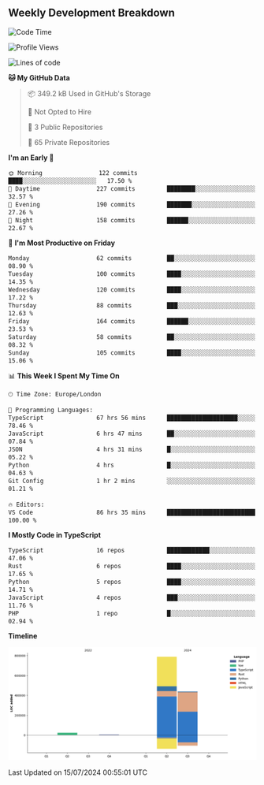 


## Weekly Development Breakdown
<!--START_SECTION:waka-->
![Code Time](http://img.shields.io/badge/Code%20Time-790%20hrs%2042%20mins-blue)

![Profile Views](http://img.shields.io/badge/Profile%20Views-127-blue)

![Lines of code](https://img.shields.io/badge/From%20Hello%20World%20I%27ve%20Written-1.3%20million%20lines%20of%20code-blue)

**🐱 My GitHub Data** 

> 📦 349.2 kB Used in GitHub's Storage 
 > 
> 🚫 Not Opted to Hire
 > 
> 📜 3 Public Repositories 
 > 
> 🔑 65 Private Repositories 
 > 
**I'm an Early 🐤** 

```text
🌞 Morning                122 commits         ████░░░░░░░░░░░░░░░░░░░░░   17.50 % 
🌆 Daytime                227 commits         ████████░░░░░░░░░░░░░░░░░   32.57 % 
🌃 Evening                190 commits         ███████░░░░░░░░░░░░░░░░░░   27.26 % 
🌙 Night                  158 commits         ██████░░░░░░░░░░░░░░░░░░░   22.67 % 
```
📅 **I'm Most Productive on Friday** 

```text
Monday                   62 commits          ██░░░░░░░░░░░░░░░░░░░░░░░   08.90 % 
Tuesday                  100 commits         ████░░░░░░░░░░░░░░░░░░░░░   14.35 % 
Wednesday                120 commits         ████░░░░░░░░░░░░░░░░░░░░░   17.22 % 
Thursday                 88 commits          ███░░░░░░░░░░░░░░░░░░░░░░   12.63 % 
Friday                   164 commits         ██████░░░░░░░░░░░░░░░░░░░   23.53 % 
Saturday                 58 commits          ██░░░░░░░░░░░░░░░░░░░░░░░   08.32 % 
Sunday                   105 commits         ████░░░░░░░░░░░░░░░░░░░░░   15.06 % 
```


📊 **This Week I Spent My Time On** 

```text
🕑︎ Time Zone: Europe/London

💬 Programming Languages: 
TypeScript               67 hrs 56 mins      ████████████████████░░░░░   78.46 % 
JavaScript               6 hrs 47 mins       ██░░░░░░░░░░░░░░░░░░░░░░░   07.84 % 
JSON                     4 hrs 31 mins       █░░░░░░░░░░░░░░░░░░░░░░░░   05.22 % 
Python                   4 hrs               █░░░░░░░░░░░░░░░░░░░░░░░░   04.63 % 
Git Config               1 hr 2 mins         ░░░░░░░░░░░░░░░░░░░░░░░░░   01.21 % 

🔥 Editors: 
VS Code                  86 hrs 35 mins      █████████████████████████   100.00 % 
```

**I Mostly Code in TypeScript** 

```text
TypeScript               16 repos            ████████████░░░░░░░░░░░░░   47.06 % 
Rust                     6 repos             ████░░░░░░░░░░░░░░░░░░░░░   17.65 % 
Python                   5 repos             ████░░░░░░░░░░░░░░░░░░░░░   14.71 % 
JavaScript               4 repos             ███░░░░░░░░░░░░░░░░░░░░░░   11.76 % 
PHP                      1 repo              █░░░░░░░░░░░░░░░░░░░░░░░░   02.94 % 
```



**Timeline**

![Lines of Code chart](https://raw.githubusercontent.com/mars-arch/mars-arch/main/assets/bar_graph.png)


 Last Updated on 15/07/2024 00:55:01 UTC
<!--END_SECTION:waka-->
